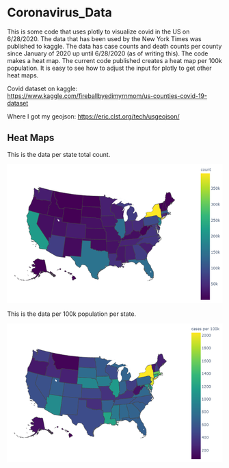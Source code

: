 # Coronavirus_Data

This is some code that uses plotly to visualize covid in the US on 6/28/2020. The data that has been used by the New York Times was published to kaggle. The data 
has case counts and death counts per county since January of 2020 up until 6/28/2020 (as of writing this). The code makes a heat map. The current code published 
creates a heat map per 100k population. It is easy to see how to adjust the input for plotly to get other heat maps.

Covid dataset on kaggle: https://www.kaggle.com/fireballbyedimyrnmom/us-counties-covid-19-dataset

Where I got my geojson: https://eric.clst.org/tech/usgeojson/

## Heat Maps


This is the data per state total count.

![Per State Total Count](/covid_total_states.png)

This is the data per 100k population per state.

![Per State Total Count](/covid_per100k_states.png)
